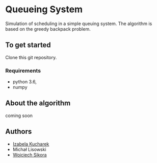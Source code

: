 # Queueing System
Simulation of scheduling in a simple queuing system. The algorithm is based on the greedy backpack problem.

## To get started
Clone this git repository.

### Requirements
- python 3.6,
- numpy

## About the algorithm
coming soon

## Authors
- [Izabela Kucharek](https://github.com/ikucharek "Izabela Kucharek")
- Michał Lisowski
- [Wojciech Sikora](https://github.com/W-Sikora "Izabela Kucharek")
